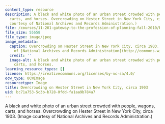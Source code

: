 ```yaml
---
content_type: resource
description: A black and white photo of an urban street crowded with people, wagons,
  carts, and horses. Overcrowding on Hester Street in New York City, circa 1903. (Image
  courtesy of National Archives and Records Administration.)
file: /courses/11-201-gateway-to-the-profession-of-planning-fall-2010/bc71a7535c3bb7280fddfa1aa9b784a7_11-201f10.jpg
file_size: 55658
file_type: image/jpeg
image_metadata:
  caption: Overcrowding on Hester Street in New York City, circa 1903. (Image courtesy
    of [National Archives and Records Administration](http://commons.wikimedia.org/wiki/File:NewYorkCityHesterStreet1903.jpg).)
  credit: ''
  image-alt: A black and white photo of an urban street crowded with people, wagons,
    carts, and horses.
learning_resource_types: []
license: https://creativecommons.org/licenses/by-nc-sa/4.0/
ocw_type: OCWImage
resourcetype: Image
title: Overcrowding on Hester Street in New York City, circa 1903
uid: bc71a753-5c3b-b728-0fdd-fa1aa9b784a7
---
```

A black and white photo of an urban street crowded with people, wagons, carts, and horses. Overcrowding on Hester Street in New York City, circa 1903. (Image courtesy of National Archives and Records Administration.)